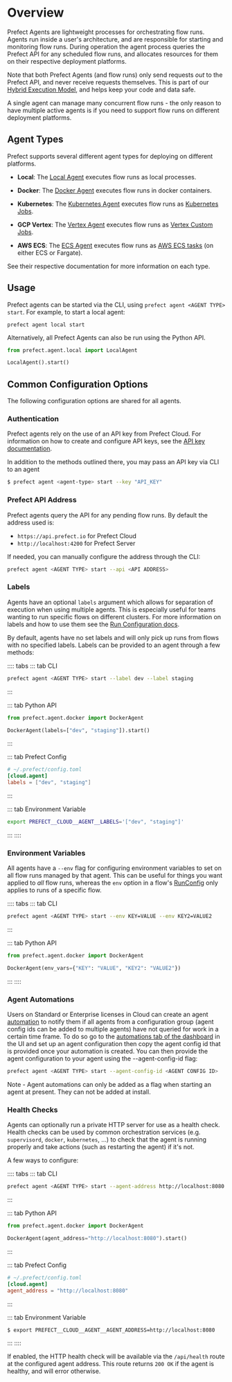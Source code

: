 # Overview

Prefect Agents are lightweight processes for orchestrating flow runs. Agents
run inside a user's architecture, and are responsible for starting and
monitoring flow runs. During operation the agent process queries the Prefect
API for any scheduled flow runs, and allocates resources for them on their
respective deployment platforms.

Note that both Prefect Agents (and flow runs) only send requests _out_ to the
Prefect API, and never receive requests themselves. This is part of our [Hybrid
Execution
Model](https://medium.com/the-prefect-blog/the-prefect-hybrid-model-1b70c7fd296),
and helps keep your code and data safe.

A single agent can manage many concurrent flow runs - the only reason to have
multiple active agents is if you need to support flow runs on different
deployment platforms.

## Agent Types

Prefect supports several different agent types for deploying on different
platforms.

- **Local**: The [Local Agent](./local.md) executes flow runs as local processes.

- **Docker**: The [Docker Agent](./docker.md) executes flow runs in docker
  containers.

- **Kubernetes**: The [Kubernetes Agent](./kubernetes.md) executes flow runs as
  [Kubernetes Jobs](https://kubernetes.io/docs/concepts/workloads/controllers/job/).

- **GCP Vertex**: The [Vertex Agent](./vertex.md) executes flow runs as
  [Vertex Custom Jobs](https://cloud.google.com/vertex-ai/docs/training/create-custom-job).

- **AWS ECS**: The [ECS Agent](./ecs.md) executes flow runs as [AWS ECS
  tasks](https://aws.amazon.com/ecs/) (on either ECS or Fargate).

See their respective documentation for more information on each type.

## Usage

Prefect agents can be started via the CLI, using `prefect agent <AGENT TYPE> start`. For example, to start a local agent:

```
prefect agent local start
```

Alternatively, all Prefect Agents can also be run using the Python API.

```python
from prefect.agent.local import LocalAgent

LocalAgent().start()
```

## Common Configuration Options

The following configuration options are shared for all agents.

### Authentication <Badge text="Cloud"/>

Prefect agents rely on the use of an API key from Prefect Cloud. For information on how to create and configure API keys, see the
[API key documentation](../concepts/api_keys.md).

In addition to the methods outlined there, you may pass an API key via CLI to an agent

```bash
$ prefect agent <agent-type> start --key "API_KEY"
```

### Prefect API Address

Prefect agents query the API for any pending flow runs. By default the address
used is:

- `https://api.prefect.io` for Prefect Cloud
- `http://localhost:4200` for Prefect Server

If needed, you can manually configure the address through the CLI:

```bash
prefect agent <AGENT TYPE> start --api <API ADDRESS>
```

### Labels

Agents have an optional `labels` argument which allows for separation of
execution when using multiple agents. This is especially useful for teams
wanting to run specific flows on different clusters. For more information on
labels and how to use them see the
[Run Configuration docs](../flow_config/run_configs.md#labels).

By default, agents have no set labels and will only pick up runs from flows
with no specified labels. Labels can be provided to an agent
through a few methods:

:::: tabs
::: tab CLI

```bash
prefect agent <AGENT TYPE> start --label dev --label staging
```

:::

::: tab Python API

```python
from prefect.agent.docker import DockerAgent

DockerAgent(labels=["dev", "staging"]).start()
```

:::

::: tab Prefect Config

```toml
# ~/.prefect/config.toml
[cloud.agent]
labels = ["dev", "staging"]
```

:::

::: tab Environment Variable

```bash
export PREFECT__CLOUD__AGENT__LABELS='["dev", "staging"]'
```

:::
::::

### Environment Variables

All agents have a `--env` flag for configuring environment variables to set on
all flow runs managed by that agent. This can be useful for things you want
applied to _all_ flow runs, whereas the `env` option in a flow's
[RunConfig](/orchestration/flow_config/run_configs.md) only applies to runs of a
specific flow.

:::: tabs
::: tab CLI

```bash
prefect agent <AGENT TYPE> start --env KEY=VALUE --env KEY2=VALUE2
```

:::

::: tab Python API

```python
from prefect.agent.docker import DockerAgent

DockerAgent(env_vars={"KEY": "VALUE", "KEY2": "VALUE2"})
```

:::
::::

### Agent Automations <Badge text="Cloud"/>

Users on Standard or Enterprise licenses in Cloud can create an agent [automation](orchestration/concepts/automations.html) to notify them if all agents from a configuration group (agent config ids can be added to multiple agents) have not queried for work in a certain time frame.   To do so go to the [automations tab of the dashboard](https://cloud.prefect.io/automations=) in the UI and set up an agent configuration then copy the agent config id that is provided once your automation is created.  You can then provide the agent configuration to your agent using the --agent-config-id flag:

```bash
prefect agent <AGENT TYPE> start --agent-config-id <AGENT CONFIG ID>
```

Note - Agent automations can only be added as a flag when starting an agent at present.  They can not be added at install. 

### Health Checks

Agents can optionally run a private HTTP server for use as a health check.
Health checks can be used by common orchestration services (e.g.
`supervisord`, `docker`, `kubernetes`, ...) to check that the agent is
running properly and take actions (such as restarting the agent) if it's not.

A few ways to configure:

:::: tabs
::: tab CLI

```bash
prefect agent <AGENT TYPE> start --agent-address http://localhost:8080
```

:::

::: tab Python API

```python
from prefect.agent.docker import DockerAgent

DockerAgent(agent_address="http://localhost:8080").start()
```

:::

::: tab Prefect Config

```toml
# ~/.prefect/config.toml
[cloud.agent]
agent_address = "http://localhost:8080"
```

:::

::: tab Environment Variable

```bash
$ export PREFECT__CLOUD__AGENT__AGENT_ADDRESS=http://localhost:8080
```

:::
::::

If enabled, the HTTP health check will be available via the `/api/health`
route at the configured agent address. This route returns `200 OK` if the
agent is healthy, and will error otherwise.
